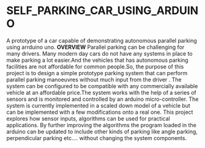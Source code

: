 # SELF_PARKING_CAR_USING_ARDUINO
A prototype of a car capable of demonstrating autonomous parallel parking using arrduino uno.
**OVERVIEW**
Parallel parking can be challenging for many drivers. Many modern day cars do
not have any systems in place to make parking a lot easier.And the vehicles that has
autonomous parking facilities are not affordable for common people.So, the purpose of
this project is to design a simple prototype parking system that can perform parallel
parking manoeuvres without much input from the driver . The system can be configured
to be compatible with any commercially available vehicle at an affordable price.The system
works with the help of a series of sensors and is monitored and controlled by an arduino
micro-controller. The system is currently implemented in a scaled down model of a vehicle
but can be implemented with a few modifications onto a real one. This project explores
how sensor inputs, algorithms can be used for practical applications. By further improving
the algorithms the program loaded in the arduino can be updated to include other kinds
of parking like angle parking, perpendicular parking etc.... without changing the system
components.
